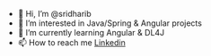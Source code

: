 - 👋 Hi, I’m @sridharib
- 👀 I’m interested in Java/Spring & Angular projects
- 🌱 I’m currently learning Angular & DL4J
- 📫 How to reach me [Linkedin](https://www.linkedin.com/in/sridiyer/)

<!---
sridharib/sridharib is a ✨ special ✨ repository because its `README.md` (this file) appears on your GitHub profile.
You can click the Preview link to take a look at your changes.
--->
